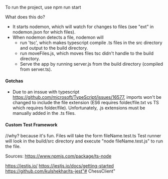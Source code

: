 To run the project, use npm run start

What does this do?
- It starts nodemon, which will watch for changes to files (see "ext" in nodemon.json for which files).
- When nodemon detects a file, nodemon will 
    - run 'tsc', which makes typescript compile .ts files in the src directory and output to the build directory.
    - run moveFiles.js, which moves files tsc didn't handle to the build directory.
    - Serve the app by running server.js from the build directory (compiled from server.ts).


#### Gotchas
- Due to an inssue with typescript https://github.com/microsoft/TypeScript/issues/16577,
    imports won't be changed to include the file extension (ES6 requires folder/file.txt vs
    TS which requires folder/file). Unfortunately, .js extensions must be manually added in the .ts
    files.



#### Custom Test Framework
//why? because it's fun.
Files will take the form fileName.test.ts
Test runner will look in the build/src directory and execute "node fileName.test.js" to run the file.

Sources:
https://www.npmjs.com/package/ts-node

https://jestjs.io/
https://jestjs.io/docs/getting-started
https://github.com/kulshekhar/ts-jest"# ChessClient" 
